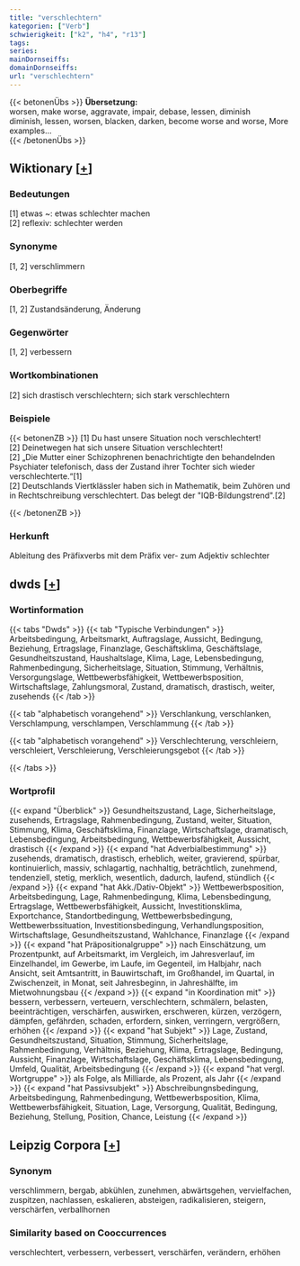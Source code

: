 ```yaml
---
title: "verschlechtern"
kategorien: ["Verb"]
schwierigkeit: ["k2", "h4", "r13"]
tags:
series:
mainDornseiffs:
domainDornseiffs:
url: "verschlechtern"
---
```


{{< betonenÜbs >}}
**Übersetzung:**  
worsen, make worse, aggravate, impair, debase, lessen, diminish  
diminish, lessen, worsen, blacken, darken, become worse and worse, More examples...  
{{< /betonenÜbs >}}

## Wiktionary [[+](https://de.wiktionary.org/wiki/verschlechtern)]

### Bedeutungen
[1] etwas ~: etwas schlechter machen  
[2] reflexiv: schlechter werden  

### Synonyme
[1, 2] verschlimmern  

### Oberbegriffe
[1, 2] Zustandsänderung, Änderung  

### Gegenwörter
[1, 2] verbessern  

### Wortkombinationen
[2] sich drastisch verschlechtern; sich stark verschlechtern  

### Beispiele
{{< betonenZB >}}
[1] Du hast unsere Situation noch verschlechtert!  
[2] Deinetwegen hat sich unsere Situation verschlechtert!  
[2] „Die Mutter einer Schizophrenen benachrichtigte den behandelnden Psychiater telefonisch, dass der Zustand ihrer Tochter sich wieder verschlechterte.“[1]  
[2] Deutschlands Viertklässler haben sich in Mathematik, beim Zuhören und in Rechtschreibung verschlechtert. Das belegt der "IQB-Bildungstrend".[2]  

{{< /betonenZB >}}
### Herkunft
Ableitung des Präfixverbs mit dem Präfix ver- zum Adjektiv  schlechter  



## dwds [[+](https://www.dwds.de/wb/verschlechtern)]

### Wortinformation
{{< tabs "Dwds" >}}
{{< tab "Typische Verbindungen" >}}
Arbeitsbedingung, Arbeitsmarkt, Auftragslage, Aussicht, Bedingung, Beziehung, Ertragslage, Finanzlage, Geschäftsklima, Geschäftslage, Gesundheitszustand, Haushaltslage, Klima, Lage, Lebensbedingung, Rahmenbedingung, Sicherheitslage, Situation, Stimmung, Verhältnis, Versorgungslage, Wettbewerbsfähigkeit, Wettbewerbsposition, Wirtschaftslage, Zahlungsmoral, Zustand, dramatisch, drastisch, weiter, zusehends
{{< /tab >}}

{{< tab "alphabetisch vorangehend" >}}
Verschlankung, verschlanken, Verschlampung, verschlampen, Verschlammung
{{< /tab >}}

{{< tab "alphabetisch vorangehend" >}}
Verschlechterung, verschleiern, verschleiert, Verschleierung, Verschleierungsgebot
{{< /tab >}}

{{< /tabs >}}

### Wortprofil
{{< expand "Überblick" >}} Gesundheitszustand, Lage, Sicherheitslage, zusehends, Ertragslage, Rahmenbedingung, Zustand, weiter, Situation, Stimmung, Klima, Geschäftsklima, Finanzlage, Wirtschaftslage, dramatisch, Lebensbedingung, Arbeitsbedingung, Wettbewerbsfähigkeit, Aussicht, drastisch {{< /expand >}}
{{< expand "hat Adverbialbestimmung" >}} zusehends, dramatisch, drastisch, erheblich, weiter, gravierend, spürbar, kontinuierlich, massiv, schlagartig, nachhaltig, beträchtlich, zunehmend, tendenziell, stetig, merklich, wesentlich, dadurch, laufend, stündlich {{< /expand >}}
{{< expand "hat Akk./Dativ-Objekt" >}} Wettbewerbsposition, Arbeitsbedingung, Lage, Rahmenbedingung, Klima, Lebensbedingung, Ertragslage, Wettbewerbsfähigkeit, Aussicht, Investitionsklima, Exportchance, Standortbedingung, Wettbewerbsbedingung, Wettbewerbssituation, Investitionsbedingung, Verhandlungsposition, Wirtschaftslage, Gesundheitszustand, Wahlchance, Finanzlage {{< /expand >}}
{{< expand "hat Präpositionalgruppe" >}} nach Einschätzung, um Prozentpunkt, auf Arbeitsmarkt, im Vergleich, im Jahresverlauf, im Einzelhandel, im Gewerbe, im Laufe, im Gegenteil, im Halbjahr, nach Ansicht, seit Amtsantritt, in Bauwirtschaft, im Großhandel, im Quartal, in Zwischenzeit, in Monat, seit Jahresbeginn, in Jahreshälfte, im Mietwohnungsbau {{< /expand >}}
{{< expand "in Koordination mit" >}} bessern, verbessern, verteuern, verschlechtern, schmälern, belasten, beeinträchtigen, verschärfen, auswirken, erschweren, kürzen, verzögern, dämpfen, gefährden, schaden, erfordern, sinken, verringern, vergrößern, erhöhen {{< /expand >}}
{{< expand "hat Subjekt" >}} Lage, Zustand, Gesundheitszustand, Situation, Stimmung, Sicherheitslage, Rahmenbedingung, Verhältnis, Beziehung, Klima, Ertragslage, Bedingung, Aussicht, Finanzlage, Wirtschaftslage, Geschäftsklima, Lebensbedingung, Umfeld, Qualität, Arbeitsbedingung {{< /expand >}}
{{< expand "hat vergl. Wortgruppe" >}} als Folge, als Milliarde, als Prozent, als Jahr {{< /expand >}}
{{< expand "hat Passivsubjekt" >}} Abschreibungnsbedingung, Arbeitsbedingung, Rahmenbedingung, Wettbewerbsposition, Klima, Wettbewerbsfähigkeit, Situation, Lage, Versorgung, Qualität, Bedingung, Beziehung, Stellung, Position, Chance, Leistung {{< /expand >}}

## Leipzig Corpora [[+](https://corpora.uni-leipzig.de/en/res?word=verschlechtern&corpusId=deu_newscrawl-public_2018)]


### Synonym
verschlimmern, bergab, abkühlen, zunehmen, abwärtsgehen, vervielfachen, zuspitzen, nachlassen, eskalieren, absteigen, radikalisieren, steigern, verschärfen, verballhornen


### Similarity based on Cooccurrences
verschlechtert, verbessern, verbessert, verschärfen, verändern, erhöhen

